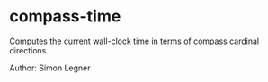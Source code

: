 # compass-time

Computes the current wall-clock time in terms of compass cardinal directions.

Author: Simon Legner
